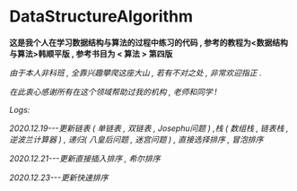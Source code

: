 # DataStructureAlgorithm
**这是我个人在学习数据结构与算法的过程中练习的代码 , 参考的教程为<数据结构与算法>韩顺平版 , 参考书目为 < 算法 > 第四版**  

*由于本人非科班 , 全靠兴趣攀爬这座大山 , 若有不对之处 , 非常欢迎指正 .*
  
*在此衷心感谢所有在这个领域帮助过我的机构 , 老师和同学 !*  



*Logs:*  

*2020.12.19---更新链表 ( 单链表 , 双链表 , Josephu问题 ) ,栈 ( 数组栈 , 链表栈 , 逆波兰计算器 ) , 递归( 八皇后问题 , 迷宫问题 ) , 直接选择排序 , 冒泡排序*  

*2020.12.21---更新直接插入排序 , 希尔排序*  

*2020.12.23---更新快速排序*  

